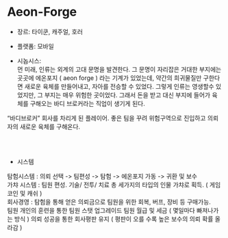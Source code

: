 # Aeon-Forge



- 장르: 타이쿤, 캐주얼, 호러 <br>

- 플랫폼: 모바일 <br>

- 시놉시스: <br>
먼 미래, 인류는 외계의 고대 문명을 발견한다. 그 문명이 자리잡은 거대한 부지에는 곳곳에 에온포지 ( aeon forge ) 라는 기계가 있었는데, 약간의 희귀물질만 구한다면 새로운 육체를 만들어내고, 자아를 전승할 수 있었다. 그렇게 인류는 영생할수 있었지만, 그 부지는 매우 위험한 곳이었다. 그래서 돈을 받고 대신 부지에 들어가 육체를 구해오는 바디 브로커라는 직업이 생기게 된다.

“바디브로커” 회사를 차리게 된 플레이어.
 좋은 팀을 꾸려 위험구역으로 진입하고 의뢰자의 새로운 육체를 구해온다. 

 <br><br>
- 시스템
  
탐험시스템 : 의뢰 선택 -> 팀편성 -> 탐험 ->  에온포지 가동 -> 귀환 및 보수<br>
가챠 시스템 : 팀원 편성. 기술/ 전투/ 치료 총 세가지의 타입의 인물 가챠로 획득. ( 게임코인 및 캐쉬 )<br>
회사경영 : 탐험을 통해 얻은 의뢰금으로 팀원을 위한 회복, 버프, 장비 등 구매가능.<br>
	      팀원 개인의 훈련을 통한 팀원 스탯 업그레이드
	      팀원 월급 및 세금 ( 몇일마다 빠져나가는 방식 )
	      의뢰 성공을 통한 회사평판 유지 ( 평판이 오를 수록 높은 보수의 의뢰 확률 올라감 )






